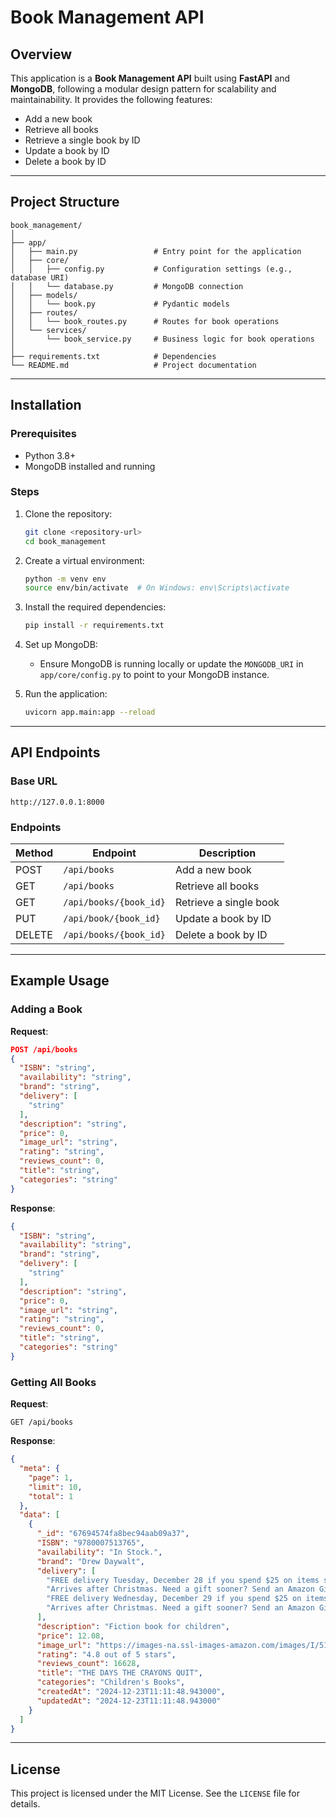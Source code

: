 # Book Management API

## Overview

This application is a **Book Management API** built using **FastAPI** and **MongoDB**, following a modular design pattern for scalability and maintainability. It provides the following features:

- Add a new book
- Retrieve all books
- Retrieve a single book by ID
- Update a book by ID
- Delete a book by ID

---

## Project Structure

```
book_management/
│
├── app/
│   ├── main.py                 # Entry point for the application
│   ├── core/
│   │   ├── config.py           # Configuration settings (e.g., database URI)
│   │   └── database.py         # MongoDB connection
│   ├── models/
│   │   └── book.py             # Pydantic models
│   ├── routes/
│   │   └── book_routes.py      # Routes for book operations
│   └── services/
│       └── book_service.py     # Business logic for book operations
│
├── requirements.txt            # Dependencies
└── README.md                   # Project documentation
```

---

## Installation

### Prerequisites

- Python 3.8+
- MongoDB installed and running

### Steps

1. Clone the repository:

   ```bash
   git clone <repository-url>
   cd book_management
   ```

2. Create a virtual environment:

   ```bash
   python -m venv env
   source env/bin/activate  # On Windows: env\Scripts\activate
   ```

3. Install the required dependencies:

   ```bash
   pip install -r requirements.txt
   ```

4. Set up MongoDB:

   - Ensure MongoDB is running locally or update the `MONGODB_URI` in `app/core/config.py` to point to your MongoDB instance.

5. Run the application:
   ```bash
   uvicorn app.main:app --reload
   ```

---

## API Endpoints

### Base URL

`http://127.0.0.1:8000`

### Endpoints

| Method | Endpoint               | Description            |
| ------ | ---------------------- | ---------------------- |
| POST   | `/api/books`           | Add a new book         |
| GET    | `/api/books`           | Retrieve all books     |
| GET    | `/api/books/{book_id}` | Retrieve a single book |
| PUT    | `/api/book/{book_id}` | Update a book by ID    |
| DELETE | `/api/books/{book_id}` | Delete a book by ID    |

---

## Example Usage

### Adding a Book

**Request**:

```json
POST /api/books
{
  "ISBN": "string",
  "availability": "string",
  "brand": "string",
  "delivery": [
    "string"
  ],
  "description": "string",
  "price": 0,
  "image_url": "string",
  "rating": "string",
  "reviews_count": 0,
  "title": "string",
  "categories": "string"
}
```

**Response**:

```json
{
  "ISBN": "string",
  "availability": "string",
  "brand": "string",
  "delivery": [
    "string"
  ],
  "description": "string",
  "price": 0,
  "image_url": "string",
  "rating": "string",
  "reviews_count": 0,
  "title": "string",
  "categories": "string"
}
```

### Getting All Books

**Request**:

```http
GET /api/books
```

**Response**:

```json
{
  "meta": {
    "page": 1,
    "limit": 10,
    "total": 1
  },
  "data": [
    {
      "_id": "67694574fa8bec94aab09a37",
      "ISBN": "9780007513765",
      "availability": "In Stock.",
      "brand": "Drew Daywalt",
      "delivery": [
        "FREE delivery Tuesday, December 28 if you spend $25 on items shipped by Amazon",
        "Arrives after Christmas. Need a gift sooner? Send an Amazon Gift Card instantly by email or SMS.",
        "FREE delivery Wednesday, December 29 if you spend $25 on items shipped by Amazon",
        "Arrives after Christmas. Need a gift sooner? Send an Amazon Gift Card instantly by email or SMS."
      ],
      "description": "Fiction book for children",
      "price": 12.08,
      "image_url": "https://images-na.ssl-images-amazon.com/images/I/51q21jP9MtL._SX218_BO1,204,203,200_QL40_ML2_.jpg",
      "rating": "4.8 out of 5 stars",
      "reviews_count": 16628,
      "title": "THE DAYS THE CRAYONS QUIT",
      "categories": "Children's Books",
      "createdAt": "2024-12-23T11:11:48.943000",
      "updatedAt": "2024-12-23T11:11:48.943000"
    }
  ]
}
```

---

## License

This project is licensed under the MIT License. See the `LICENSE` file for details.
